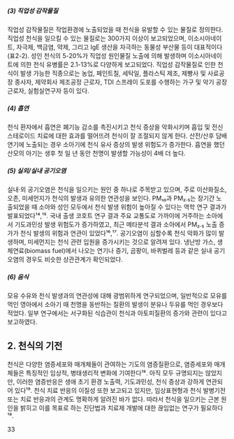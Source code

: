 ##### (3) 직업성 감작물질
직업성 감작물질은 작업환경에 노출되었을 때 천식을 유발할 수 있는 물질로 정의한다. 직업성 천식을 일으킬 수 있는 물질로는 300가지 이상이 보고되었으며, 이소시아네이트, 자극제, 백금염, 약제, 그리고 IgE 생산을 자극하는 동물성 부산물 등이 대표적이다(표2-2). 성인 천식의 5-20%가 직업성 원인물질 노출에 의해 발생하며 이소시아네이트에 의한 천식 유병률은 2.1-13%로 다양하게 보고되었다. 직업성 감작물질로 인한 천식이 발생 가능한 직종으로는 농업, 페인트칠, 세탁일, 플라스틱 제조, 제빵사 및 사료공장 종사자, 제약회사 제조공정 근로자, TDI 스프레이 도포를 수행하는 가구 및 악기 공장 근로자, 실험실연구자 등이 있다.

##### (4) 흡연
천식 환자에서 흡연은 폐기능 감소를 촉진시키고 천식 증상을 악화시키며 흡입 및 전신 스테로이드 치료에 대한 효과를 떨어뜨려 천식이 잘 조절되지 않게 한다. 산전/산후 담배 연기에 노출되는 경우 소아기에 천식 유사 증상의 발생 위험도가 증가한다. 흡연을 했던 산모의 아기는 생후 첫 일 년 동안 천명이 발생할 가능성이 4배 더 높다.

##### (5) 실외/실내 공기오염
실내·외 공기오염은 천식을 일으키는 원인 중 하나로 주목받고 있으며, 주로 이산화질소, 오존, 미세먼지가 천식의 발생과 유의한 연관성을 보인다. PM₁₀과 PM₂.₅는 장기간 노출되었을 때 소아와 성인 모두에서 천식 발생 위험이 높아질 수 있다는 역학 연구 결과가 발표되었다¹⁴,¹⁵. 국내 출생 코호트 연구 결과 주요 교통도로 가까이에 거주하는 소아에서 기도과민성 발생 위험도가 증가하였고, 최근 메타분석 결과 소아에서 PM₂.₅ 노출 증가가 천식 발생의 위험과 연관이 있었다¹⁶,¹⁷. 공기오염이 심할수록 천식 악화가 많이 발생하며, 미세먼지는 천식 관련 입원을 증가시키는 것으로 알려져 있다. 냉난방 가스, 생체연료(biomass fuel)에서 나오는 연기나 증기, 곰팡이, 바퀴벌레 등과 같은 실내 공기오염의 경우도 비슷한 상관관계가 확인되었다.

##### (6) 음식
모유 수유와 천식 발생과의 연관성에 대해 광범위하게 연구되었으며, 일반적으로 모유를 먹인 영아에서 소아기 때 천명을 동반하는 질환의 발생이 분유나 두유를 먹인 경우보다 적었다. 일부 연구에서는 서구화된 식습관이 천식과 아토피질환의 증가와 관련이 있다고 보고하였다.

## 2. 천식의 기전
천식은 다양한 염증세포와 매개체들이 관여하는 기도의 염증질환으로, 염증세포와 매개체들은 특징적인 임상적, 병태생리적 변화에 기여한다¹⁸. 아직 모두 규명되지는 않았지만, 이러한 염증반응은 생애 초기 환경 노출력, 기도과민성, 천식 증상과 강하게 연관되어 있다¹⁹. 천식 치료 반응의 이질성 또한 보고되고 있지만, 임상표현형과 천식 발병기전 또는 치료 반응과의 관계도 명확하게 알려진 바가 없다. 따라서 천식을 일으키는 근본 원인을 밝히고 이를 목표로 하는 진단법과 치료제 개발에 대한 끊임없는 연구가 필요하다¹⁸.

<PAGE>33
